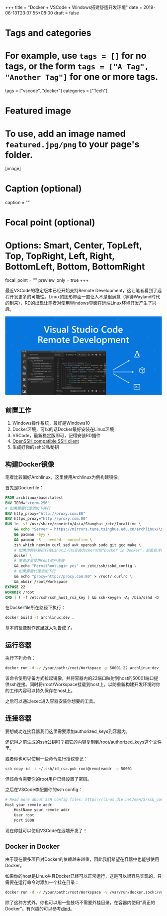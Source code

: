 +++
title = "Docker + VSCode + Windows搭建舒适开发环境"
date = 2019-06-13T23:07:55+08:00
draft = false

# Tags and categories
# For example, use `tags = []` for no tags, or the form `tags = ["A Tag", "Another Tag"]` for one or more tags.
tags = ["vscode", "docker"]
categories = ["Tech"]

# Featured image
# To use, add an image named `featured.jpg/png` to your page's folder. 
[image]
  # Caption (optional)
  caption = ""

  # Focal point (optional)
  # Options: Smart, Center, TopLeft, Top, TopRight, Left, Right, BottomLeft, Bottom, BottomRight
  focal_point = ""
  preview_only = true
+++

最近VSCode的稳定版本已经开始支持Remote Development，这让笔者看到了远程开发更多的可能性。Linux的图形界面一直让人不是很满意（等待Wayland时代的到来），RD的出现让笔者对使用Windows界面在远端Linux环境开发产生了兴趣。

<!--more--> 

![Docker + VSCode + Windows搭建舒适开发环境](featured.png)

## 前置工作

1. Windows操作系统，最好是Windows10
2. Docker环境，可以的话Docker最好安装在Linux环境
3. VSCode，最新稳定版即可，记得安装RD插件
4. [OpenSSH compatible SSH client](https://code.visualstudio.com/docs/remote/troubleshooting#_installing-a-supported-ssh-client)
5. 生成好你的ssh公私秘钥

## 构建Docker镜像

笔者比较偏好Archlinux，这里使用Archlinux为例构建镜像。

首先是Dockerfile：

```Dockerfile
FROM archlinux/base:latest
ENV TERM="xterm-256"
# 如果需要代理添加下两行
ENV http_proxy="http://proxy.com:80"
ENV https_proxy="http://proxy.com:80"
RUN ln -sf /usr/share/zoneinfo/Asia/Shanghai /etc/localtime \
    && echo "Server = https://mirrors.tuna.tsinghua.edu.cn/archlinux/\$repo/os/\$arch" > /etc/pacman.d/mirrorlist \
    && pacman -Syy \
    && pacman -S --needed --noconfirm \
    zsh which neovim curl sed awk openssh sudo git gcc make \
    # 如果你的容器运行在Linux上可以安装docker实现“Docker in Docker”，后面会详细介绍
    docker \
    # 笔者这里使用root用户连接
    && echo "PermitRootLogin yes" >> /etc/ssh/sshd_config \
    # 如果需要代理添加下行
    && echo "proxy=http://proxy.com:80" > /root/.curlrc \
    && mkdir /root/Workspace
EXPOSE 22
WORKDIR /root
CMD [ ! -f /etc/ssh/ssh_host_rsa_key ] && ssh-keygen -A; /bin/sshd -D
```

在Dockerfile所在路径下执行：

```sh
docker build -t archlinux:dev .
```

基本的镜像制作这里就大功告成了。

## 运行容器

执行下列命令：

```sh
docker run -d -v /your/path:/root/Workspace -p 50001:22 archlinux:dev
```

该命令使用守备方式拉起镜像，并将容器内的22端口映射到host的50001端口提供ssh连接。同时将/root/Workspace挂载到host上，以防重新构建开发环境时你的工作内容可以持久保存在host上。

之后可以通过exec进入容器安装你想要的工具。

## 连接容器

要想成功连接容器我们这里需要添加authorized_keys到容器内。

还记得之前生成的ssh公钥吗？把它的内容复制到/root/authorized_keys这个文件里。

或者你也可以使用一些命令进行授权登记：

```sh
ssh-copy-id -i ~/.ssh/id_rsa.pub root@remoteaddr -p 50001
```

但该命令需要你的root用户已经设置了密码。

之后在VSCode李配置你的ssh config：

```sh
# Read more about SSH config files: https://linux.die.net/man/5/ssh_config
Host your remote addr
    HostName your remote addr
    User root
    Port 5000
```

现在你就可以使用VSCode在远端开发了！

## Docker in Docker

由于现在很多项目对Docker的依赖越来越重，因此我们希望在容器中也能够使用Docker。

如果你的host是Linux并且Docker已经可以正常运行，这是可以很容易实现的，只需要在运行命令时添加一个挂在目录：

```sh
docker run -d -v /your/path:/root/Workspace -v /var/run/docker.sock:/var/run/docker.sock -p 50001:22 archlinux:dev
```

除了这种方式外，你也可以用一些技巧不需要外挂目录，在容器内使用“真正的Docker”。有兴趣的可以参考[dind](https://github.com/jpetazzo/dind)。
